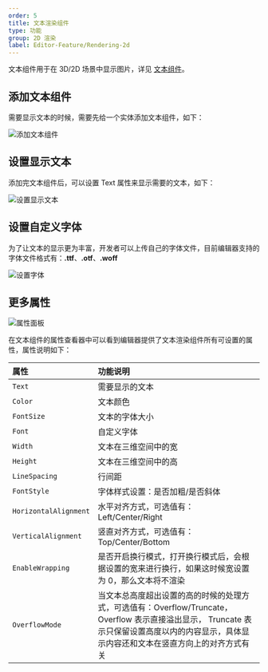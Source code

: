 ```yaml
---
order: 5
title: 文本渲染组件
type: 功能
group: 2D 渲染
label: Editor-Feature/Rendering-2d
---
```


文本组件用于在 3D/2D 场景中显示图片，详见 [文本组件](${docs}text-renderer-cn)。

## 添加文本组件

需要显示文本的时候，需要先给一个实体添加文本组件，如下：

![添加文本组件](https://mdn.alipayobjects.com/huamei_w6ifet/afts/img/A*jeemQbTRy_wAAAAAAAAAAAAADjCHAQ/original)

## 设置显示文本

添加完文本组件后，可以设置 Text 属性来显示需要的文本，如下：

![设置显示文本](https://mdn.alipayobjects.com/huamei_w6ifet/afts/img/A*1aBERpFmLD8AAAAAAAAAAAAADjCHAQ/original)

## 设置自定义字体

为了让文本的显示更为丰富，开发者可以上传自己的字体文件，目前编辑器支持的字体文件格式有：**.ttf**、**.otf**、**.woff**

![设置字体](https://mdn.alipayobjects.com/huamei_w6ifet/afts/img/A*0ZNiQZjVpcEAAAAAAAAAAAAADjCHAQ/original)

## 更多属性

![属性面板](https://mdn.alipayobjects.com/huamei_w6ifet/afts/img/A*tCf0RoUc0_gAAAAAAAAAAAAADjCHAQ/original)

在文本组件的属性查看器中可以看到编辑器提供了文本渲染组件所有可设置的属性，属性说明如下：

| 属性 | 功能说明 |
| :--- | :--- |
| `Text` | 需要显示的文本 |
| `Color` | 文本颜色 |
| `FontSize` | 文本的字体大小 |
| `Font` | 自定义字体 |
| `Width` | 文本在三维空间中的宽 |
| `Height` | 文本在三维空间中的高 |
| `LineSpacing` | 行间距 |
| `FontStyle` | 字体样式设置：是否加粗/是否斜体 |
| `HorizontalAlignment` | 水平对齐方式，可选值有：Left/Center/Right |
| `VerticalAlignment` | 竖直对齐方式，可选值有：Top/Center/Bottom |
| `EnableWrapping` | 是否开启换行模式，打开换行模式后，会根据设置的宽来进行换行，如果这时候宽设置为 0，那么文本将不渲染 |
| `OverflowMode` | 当文本总高度超出设置的高的时候的处理方式，可选值有：Overflow/Truncate， Overflow 表示直接溢出显示， Truncate 表示只保留设置高度以内的内容显示，具体显示内容还和文本在竖直方向上的对齐方式有关|

